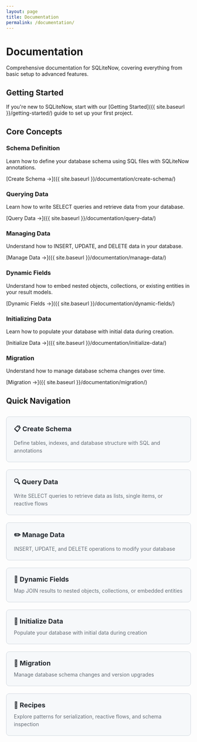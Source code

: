 ```yaml
---
layout: page
title: Documentation
permalink: /documentation/
---
```


# Documentation

Comprehensive documentation for SQLiteNow, covering everything from basic setup to advanced features.

## Getting Started

If you're new to SQLiteNow, start with our [Getting Started]({{ site.baseurl }}/getting-started/) guide to set up your first project.

## Core Concepts

### Schema Definition
Learn how to define your database schema using SQL files with SQLiteNow annotations.

[Create Schema →]({{ site.baseurl }}/documentation/create-schema/)

### Querying Data
Learn how to write SELECT queries and retrieve data from your database.

[Query Data →]({{ site.baseurl }}/documentation/query-data/)

### Managing Data
Understand how to INSERT, UPDATE, and DELETE data in your database.

[Manage Data →]({{ site.baseurl }}/documentation/manage-data/)

### Dynamic Fields
Understand how to embed nested objects, collections, or existing entities in your result models.

[Dynamic Fields →]({{ site.baseurl }}/documentation/dynamic-fields/)

### Initializing Data
Learn how to populate your database with initial data during creation.

[Initialize Data →]({{ site.baseurl }}/documentation/initialize-data/)

### Migration
Understand how to manage database schema changes over time.

[Migration →]({{ site.baseurl }}/documentation/migration/)

## Quick Navigation

<div class="doc-nav-grid">
  <a href="{{ site.baseurl }}/documentation/create-schema/" class="doc-nav-card">
    <h3>📋 Create Schema</h3>
    <p>Define tables, indexes, and database structure with SQL and annotations</p>
  </a>
  
  <a href="{{ site.baseurl }}/documentation/query-data/" class="doc-nav-card">
    <h3>🔍 Query Data</h3>
    <p>Write SELECT queries to retrieve data as lists, single items, or reactive flows</p>
  </a>

  <a href="{{ site.baseurl }}/documentation/manage-data/" class="doc-nav-card">
    <h3>✏️ Manage Data</h3>
    <p>INSERT, UPDATE, and DELETE operations to modify your database</p>
  </a>

  <a href="{{ site.baseurl }}/documentation/dynamic-fields/" class="doc-nav-card">
    <h3>🧩 Dynamic Fields</h3>
    <p>Map JOIN results to nested objects, collections, or embedded entities</p>
  </a>

  <a href="{{ site.baseurl }}/documentation/initialize-data/" class="doc-nav-card">
    <h3>🚀 Initialize Data</h3>
    <p>Populate your database with initial data during creation</p>
  </a>

  <a href="{{ site.baseurl }}/documentation/migration/" class="doc-nav-card">
    <h3>🔄 Migration</h3>
    <p>Manage database schema changes and version upgrades</p>
  </a>

  <a href="{{ site.baseurl }}/recipes/" class="doc-nav-card">
    <h3>📖 Recipes</h3>
    <p>Explore patterns for serialization, reactive flows, and schema inspection</p>
  </a>
</div>


<style>
.doc-nav-grid {
  display: grid;
  grid-template-columns: repeat(auto-fit, minmax(300px, 1fr));
  gap: 20px;
  margin: 30px 0;
}

.doc-nav-card {
  border: 1px solid #d0d7de;
  border-radius: 8px;
  padding: 20px;
  text-decoration: none;
  color: inherit;
  transition: all 0.2s ease;
  background: #f6f8fa;
}

.doc-nav-card:hover {
  border-color: #0969da;
  box-shadow: 0 4px 12px rgba(9, 105, 218, 0.1);
  transform: translateY(-2px);
}

.doc-nav-card h3 {
  margin: 0 0 10px 0;
  color: #24292f;
  font-size: 18px;
}

.doc-nav-card p {
  margin: 0;
  color: #656d76;
  font-size: 14px;
  line-height: 1.5;
}

.doc-nav-card:hover h3 {
  color: #0969da;
}
</style>
